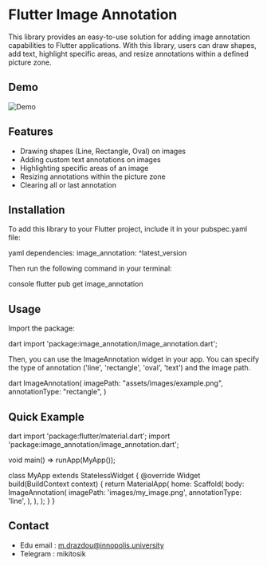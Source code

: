 # Flutter Image Annotation

This library provides an easy-to-use solution for adding image annotation capabilities to Flutter applications. With this library, users can draw shapes, add text, highlight specific areas, and resize annotations within a defined picture zone.

## Demo

![Demo](https://github.com/MikitaDrazdou/image_annotation/demo/demo.gif)

## Features
* Drawing shapes (Line, Rectangle, Oval) on images
* Adding custom text annotations on images
* Highlighting specific areas of an image
* Resizing annotations within the picture zone
* Clearing all or last annotation

## Installation

To add this library to your Flutter project, include it in your pubspec.yaml file:

yaml
dependencies:
    image_annotation: ^latest_version

Then run the following command in your terminal:

console
flutter pub get image_annotation

## Usage
Import the package:

dart
import 'package:image_annotation/image_annotation.dart';

Then, you can use the ImageAnnotation widget in your app. You can specify the type of annotation ('line', 'rectangle', 'oval', 'text') and the image path.

dart
ImageAnnotation(
    imagePath: "assets/images/example.png",
    annotationType: "rectangle",
)

## Quick Example

dart
import 'package:flutter/material.dart';
import 'package:image_annotation/image_annotation.dart';

void main() => runApp(MyApp());

class MyApp extends StatelessWidget {
    @override
    Widget build(BuildContext context) {
        return MaterialApp(
            home: Scaffold(
                body: ImageAnnotation(
                    imagePath: 'images/my_image.png',
                    annotationType: 'line',
                ),
            ),
        );
    }
}

## Contact

* Edu email : m.drazdou@innopolis.university
* Telegram : mikitosik